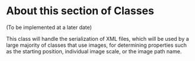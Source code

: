 # About this section of Classes

(To be implemented at a later date)

This class will handle the serialization of XML files, which will be used by a large majority of classes that use images, for determining properties such as the starting position, individual image scale, or the image path name.
